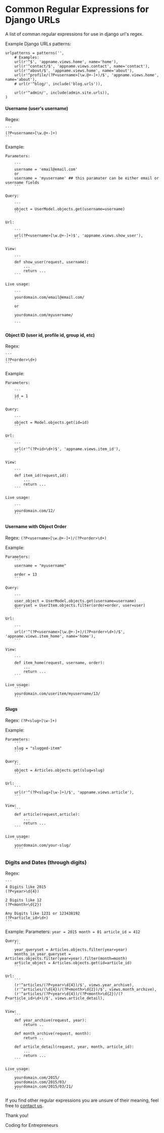Common Regular Expressions for Django URLs
======

A list of comman regular expressions for use in django url's regex.


Example Django URLs patterns:

```
urlpatterns = patterns('',
    # Examples:
    url(r'^$', 'appname.views.home', name='home'),
    url(r'^contact/$', 'appname.views.contact', name='contact'),
    url(r'^about/$', 'appname.views.home', name='about'),
    url(r'^profile/(?P<username>[\w.@+-]+)/$', 'appname.views.home', name='about'),
    # url(r'^blog/', include('blog.urls')),

    url(r'^admin/', include(admin.site.urls)),
)

```




#### Username (user's username)

Regex:

    ```
    (?P<username>[\w.@+-]+)
    ```

Example:

    Parameters:

        ``` 
        username = 'email@email.com' 
        or 
        username = 'myusername' ## this paramater can be either email or username fields
        ```

    Query:

        ```
        object = UserModel.objects.get(username=username)
        ```

    Url:

        ```
        url(?P<username>[\w.@+-]+)$', 'appname.views.show_user'),
        ```

    View:

        ```
        def show_user(request, username):
            ...
            return ...
        ```

    Live usage:

        ```
        yourdomain.com/email@email.com/

        or

        yourdomain.com/myusername/

        ```


#### Object ID (user id, profile id, group id, etc)
Regex:

    ```
    (?P<order>\d+)
    ```

Example:

    Parameters:

        ```
        id = 1
        ```

    Query:

        ```
        object = Model.objects.get(id=id)
        ```

    Url:

        ```
        url(r'^(?P<id>\d+)$', 'appname.views.item_id'),
        ```

    View:

        ```
        def item_id(request,id):
            ...
            return ...
        ```

    Live usage:

        ```
        yourdomain.com/12/
        ```


#### Username with Object Order
Regex:
    ```
    (?P<username>[\w.@+-]+)/(?P<order>\d+)
    ```

Example:

    Parameters: 
        ```
        username = "myusername"

        order = 13
        ```

    Query:

        ```
        user_object = UserModel.objects.get(username=username)
        queryset = UserItem.objects.filter(order=order, user=user)
        ```

    Url:

        ```
        url(r'^(?P<username>[\w.@+-]+)/(?P<order>\d+)/$', 'appname.views.item_home', name='home'),
        ```

    View:

        ```
        def item_home(request, username, order):
            ...
            return ...
        ```

    Live usage:
        ```
        yourdomain.com/useritem/myusername/13/
        ```



#### Slugs
Regex:
    ```
    (?P<slug>[\w-]+)
    ```

Example:

    Parameters: 
        ```
        slug = "slugged-item"
        ```

    Query:
        ```
        object = Articles.objects.get(slug=slug)
        ```

    Url:
        ```
        url(r'^(?P<slug>[\w-]+)/$', 'appname.views.article'),
        ```

    View:
        ```
        def article(request,article):
            ...
            return ...
        ```

    Live usage:
        ```
        yourdomain.com/your-slug/
        ````


### Digits and Dates (through digits)

Regex:
    
    ```
    4 Digits like 2015
    (?P<year>\d{4})

    2 Digits like 12
    (?P<month>\d{2})

    Any Digits like 1231 or 123438192
    (?P<article_id>\d+)
    ``` 

Example:
    Parameters: 
        ```
        year = 2015
        month = 01
        article_id = 412
        ```

    Query:
        ```
        year_queryset = Articles.objects.filter(year=year)
        months_in_year_queryset = Articles.objects.filter(year=year).filter(month=month)
        article_object = Articles.objects.get(id=article_id)
        ```

    Url:
        ```
        (r'^articles/(?P<year>\d{4})/$', views.year_archive),
        (r'^articles/(\d{4})/(?P<month>\d{2})/$', views.month_archive),
        (r'^articles/(?P<year>\d{4})/(?P<month>\d{2})/(?P<article_id>\d+)/$', views.article_detail),
        ```

    View:
        ```
        def year_archive(request, year):
            return ..

        def month_archive(request, month):
            return ..

        def article_detail(request, year, month, article_id):
            ...
            return ...
        ```
    
    Live usage:
        ```
        yourdomain.com/2015/
        yourdomain.com/2015/03/
        yourdomain.com/2015/03/21/
        ```
    



If you find other regular expressions you are unsure of their meaning, feel free to [contact us](mailto:codingforentrepreneurs@gmail.com).

Thank you!

Coding for Entrepreneurs
